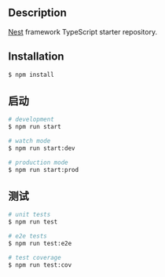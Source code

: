 
## Description

[Nest](https://github.com/nestjs/nest) framework TypeScript starter repository.

## Installation

```bash
$ npm install
```

## 启动

```bash
# development
$ npm run start

# watch mode
$ npm run start:dev

# production mode
$ npm run start:prod
```

## 测试

```bash
# unit tests
$ npm run test

# e2e tests
$ npm run test:e2e

# test coverage
$ npm run test:cov
```
